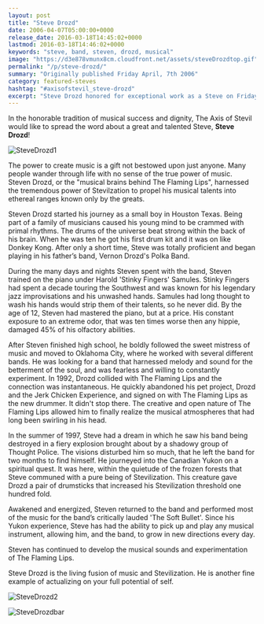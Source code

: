 ```yaml
---
layout: post
title: "Steve Drozd"
date: 2006-04-07T05:00:00+0000
release_date: 2016-03-18T14:45:02+0000
lastmod: 2016-03-18T14:46:02+0000
keywords: "steve, band, steven, drozd, musical"
image: "https://d3e878vmunx8cm.cloudfront.net/assets/steveDrozdtop.gif"
permalink: "/p/steve-drozd/"
summary: "Originally published Friday April, 7th 2006"
category: featured-steves
hashtag: "#axisofstevil_steve-drozd"
excerpt: "Steve Drozd honored for exceptional work as a Steve on Friday April, 7th 2006"
---
```


[id_1]: https://d3e878vmunx8cm.cloudfront.net/assets/steveDrozdtop.gif "SteveDrozd1"[id_2]: https://d3e878vmunx8cm.cloudfront.net/assets/steveDrozdbottom.gif "SteveDrozd2"[id_3]: https://d3e878vmunx8cm.cloudfront.net/assets/steveDrozdbar.gif "SteveDrozdbar"

In the honorable tradition of musical success and dignity, The Axis of Stevil would like to spread the word about a great and talented Steve, **Steve Drozd**!

![SteveDrozd1][id_1]

The power to create music is a gift not bestowed upon just anyone. Many people wander through life with no sense of the true power of music.  Steven Drozd, or the "musical brains behind The Flaming Lips", harnessed the tremendous power of Stevilzation to propel his musical talents into ethereal ranges known only by the greats.

Steven Drozd started his journey as a small boy in Houston Texas. Being part of a family of musicians caused his young mind to be crammed with primal rhythms. The drums of the universe beat strong within the back of his brain. When he was ten he got his first drum kit and it was on like Donkey Kong. After only a short time, Steve was totally proficient and began playing in his father’s band, Vernon Drozd's Polka Band.

During the many days and nights Steven spent with the band, Steven trained on the piano under Harold 'Stinky Fingers' Samules. Stinky Fingers had spent a decade touring the Southwest and was known for his legendary jazz improvisations and his unwashed hands. Samules had long thought to wash his hands would strip them of their talents, so he never did. By the age of 12, Steven had mastered the piano, but at a price. His constant exposure to an extreme odor, that was ten times worse then any hippie, damaged 45% of his olfactory abilities. 

After Steven finished high school, he boldly followed the sweet mistress of music and moved to Oklahoma City, where he worked with several different bands. He was looking for a band that harnessed melody and sound for the betterment of the soul, and was fearless and willing to constantly experiment.  In 1992, Drozd collided with The Flaming Lips and the connection was instantaneous. He quickly abandoned his pet project, Drozd and the Jerk Chicken Experience, and signed on with The Flaming Lips as the new drummer. It didn't stop there. The creative and open nature of The Flaming Lips allowed him to finally realize the musical atmospheres that had long been swirling in his head. 

In the summer of 1997, Steve had a dream in which he saw his band being destroyed in a fiery explosion brought about by a shadowy group of Thought Police. The visions disturbed him so much, that he left the band for two months to find himself. He journeyed into the Canadian Yukon on a spiritual quest. It was here, within the quietude of the frozen forests that Steve communed with a pure being of Stevilization. This creature gave Drozd a pair of drumsticks that increased his Stevilization threshold one hundred fold.

Awakened and energized, Steven returned to the band and performed most of the music for the band’s critically lauded 'The Soft Bullet'. Since his Yukon experience, Steve has had the ability to pick up and play any musical instrument, allowing him, and the band, to grow in new directions every day. 

Steven has continued to develop the musical sounds and experimentation of The Flaming Lips.

Steve Drozd is the living fusion of music and Stevilization. He is another fine example of actualizing on your full potential of self.

![SteveDrozd2][id_2]

![SteveDrozdbar][id_3]

